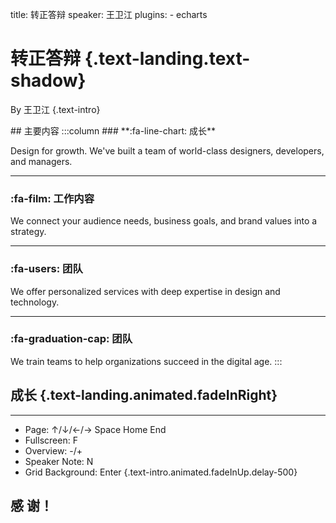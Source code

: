 title: 转正答辩
speaker: 王卫江
plugins:
    - echarts


<slide class="bg-blue aligncenter" video="https://webslides.tv/static/videos/working.mp4 poster='https://webslides.tv/static/images/working.jpg' .dark">


# 转正答辩 {.text-landing.text-shadow}

By 王卫江 {.text-intro}


<slide class="bg-black-blue">
## 主要内容
:::column
### **:fa-line-chart: 成长**

Design for growth. We've built a team of world-class designers, developers, and managers.

---
### **:fa-film: 工作内容**

We connect your audience needs, business goals, and brand values into a strategy.

---
### **:fa-users: 团队**

We offer personalized services with deep expertise in design and technology.

---
### **:fa-graduation-cap: 团队**

We train teams to help organizations succeed in the digital age.
:::

<slide :class="size-60 aligncenter">

## 成长 {.text-landing.animated.fadeInRight}
---

-   Page\: ↑/↓/←/→ Space Home End
-   Fullscreen\: F
-   Overview\: -/+
-   Speaker Note\: N
-   Grid Background\: Enter
{.text-intro.animated.fadeInUp.delay-500}



<slide class="bg-black aligncenter" image="https://source.unsplash.com/n9WPPWiPPJw/ .anim">

## 感 谢！